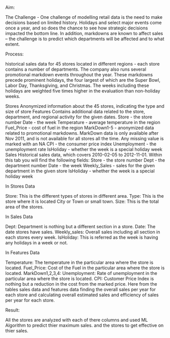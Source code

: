 Aim:

The Challenge - One challenge of modelling retail data is the need to make decisions based on limited history. Holidays and select major events come once a year, and so does the chance to see how strategic decisions impacted the bottom line. In addition, markdowns are known to affect sales – the challenge is to predict which departments will be affected and to what extent.


Process:

 historical sales data for 45 stores located in different regions - each store contains a number of departments. The company also runs several promotional markdown events throughout the year. These markdowns precede prominent holidays, the four largest of which are the Super Bowl, Labor Day, Thanksgiving, and Christmas. The weeks including these holidays are weighted five times higher in the evaluation than non-holiday weeks.

 Stores
Anonymized information about the 45 stores, indicating the type and size of store
Features
Contains additional data related to the store, department, and regional activity for the given dates.
Store - the store number
Date - the week
Temperature - average temperature in the region
Fuel_Price - cost of fuel in the region
MarkDown1-5 - anonymized data related to promotional markdowns. MarkDown data is only available after Nov 2011, and is not available for all stores all the time. Any missing value is marked with an NA
CPI - the consumer price index
Unemployment - the unemployment rate
IsHoliday - whether the week is a special holiday week
Sales
Historical sales data, which covers 2010-02-05 to 2012-11-01. Within this tab you will find the following fields:
Store - the store number
Dept - the department number
Date - the week
Weekly_Sales -  sales for the given department in the given store
IsHoliday - whether the week is a special holiday week

In Stores Data

Store: This is the different types of stores in different area. Type: This is the store where it is located City or Town or small town. Size: This is the total area of the stores.

In Sales Data

Dept: Department is nothing but a different section in a store. Date: The date stores have sales. Weekly_sales: Overall sales including all section in each stores every week. IsHoliday: This is referred as the week is having any holidays in a week or not.

In Features Data

Temperature: The temperature in the particular area where the store is located. Fuel_Price: Cost of the Fuel in the particular area where the store is located. MarkDown1,2,3,4: Unemployment: Rate of unemployment in the particular area where the store is located. CPI: Customer Price Index is nothing but a reduction in the cost from the marked price. Here from the tables sales data and features data finding the overall sales per year for each store and calculating overall estimated sales and efficiency of sales per year for each store.

Result:

All the stores are analyzed with each of there columns and used ML Algorithm to predict thier maximum sales. and the stores to get effective on thier sales.

